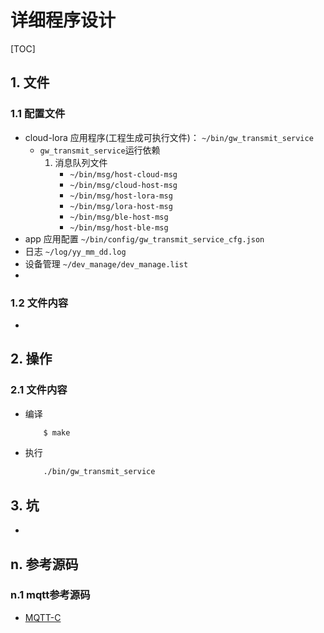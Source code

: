 # 详细程序设计

[TOC]

## 1. 文件

### 1.1 配置文件
* cloud-lora 应用程序(工程生成可执行文件)：  `~/bin/gw_transmit_service`
    + `gw_transmit_service`运行依赖
        1. 消息队列文件
            - ` ~/bin/msg/host-cloud-msg  `
            - ` ~/bin/msg/cloud-host-msg  `
            - ` ~/bin/msg/host-lora-msg  `
            - ` ~/bin/msg/lora-host-msg  `
            - ` ~/bin/msg/ble-host-msg  `
            - ` ~/bin/msg/host-ble-msg  `
* app 应用配置  ` ~/bin/config/gw_transmit_service_cfg.json `
* 日志  ` ~/log/yy_mm_dd.log `
* 设备管理  ` ~/dev_manage/dev_manage.list `
* 

### 1.2 文件内容
* 


## 2. 操作
### 2.1 文件内容
* 编译
    ```bash
        $ make
    ```

* 执行
    ```bash
        ./bin/gw_transmit_service
    ```


## 3. 坑
* 

## n. 参考源码
### n.1 mqtt参考源码
* [MQTT-C](git@github.com:LiamBindle/MQTT-C.git)





